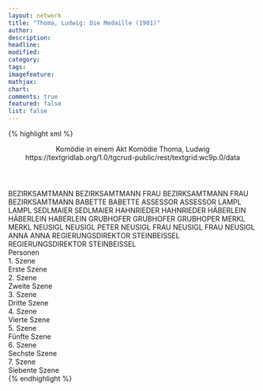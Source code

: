 ```yaml
---
layout: network
title: "Thoma, Ludwig: Die Medaille (1901)"
author:
description:
headline:
modified:
category:
tags:
imagefeature: 
mathjax: 
chart: 
comments: true
featured: false
list: false
---
```

{% highlight xml %}
<?xml-model href="https://raw.githubusercontent.com/DLiNa/project/master/rules/lina.rnc"?><?xml-model href="https://raw.githubusercontent.com/DLiNa/project/master/rules/lina.sch"?>
<play xmlns="http://lina.digital">
  <header>
    <title>Die Medaille</title>
    <subtitle>Komödie in einem Akt</subtitle>
    <genretitle>Komödie</genretitle>
    <author>Thoma, Ludwig</author>
  	<date when="1901" type="print"/>
  	<date when="1901" type="premiere"/>
  	<source>https://textgridlab.org/1.0/tgcrud-public/rest/textgrid:wc9p.0/data</source>
  </header>
  <personae>
    <character>
      <name>BEZIRKSAMTMANN</name>
      <alias xml:id="bezirksamtmann">
        <name>BEZIRKSAMTMANN</name>
      </alias>
    </character>
    <character>
      <name>FRAU BEZIRKSAMTMANN</name>
      <alias xml:id="frau_bezirksamtmann">
        <name>FRAU BEZIRKSAMTMANN</name>
      </alias>
    </character>
    <character>
      <name>BABETTE</name>
      <alias xml:id="babette">
        <name>BABETTE</name>
      </alias>
    </character>
    <character>
      <name>ASSESSOR</name>
      <alias xml:id="assessor">
        <name>ASSESSOR</name>
      </alias>
    </character>
    <character>
      <name>LAMPL</name>
      <alias xml:id="lampl">
        <name>LAMPL</name>
      </alias>
    </character>
    <character>
      <name>SEDLMAIER</name>
      <alias xml:id="sedlmaier">
        <name>SEDLMAIER</name>
      </alias>
    </character>
    <character>
      <name>HAHNRIEDER</name>
      <alias xml:id="hahnrieder">
        <name>HAHNRIEDER</name>
      </alias>
    </character>
    <character>
      <name>HÄBERLEIN</name>
      <alias xml:id="häberlein">
        <name>HÄBERLEIN</name>
      </alias>
    	<alias xml:id="haberlein">
    		<name>HABERLEIN</name>
    	</alias>
    </character>
    <character>
      <name>GRUBHOFER</name>
      <alias xml:id="grubhofer">
        <name>GRUBHOFER</name>
      </alias>
    	<alias xml:id="grubhoper">
    		<name>GRUBHOPER</name>
    	</alias>
    </character>
    <character>
      <name>MERKL</name>
      <alias xml:id="merkl">
        <name>MERKL</name>
      </alias>
    </character>
    <character>
      <name>NEUSIGL</name>
      <alias xml:id="neusigl">
        <name>NEUSIGL</name>
      </alias>
    	<alias xml:id="peter_neusigl">
    		<name>PETER NEUSIGL</name>
    	</alias>
    </character>
    <character>
      <name>FRAU NEUSIGL</name>
      <alias xml:id="frau_neusigl">
        <name>FRAU NEUSIGL</name>
      </alias>
    </character>
    <character>
      <name>ANNA</name>
      <alias xml:id="anna">
        <name>ANNA</name>
      </alias>
    </character>
    <character>
      <name>REGIERUNGSDIREKTOR STEINBEISSEL</name>
      <alias xml:id="regierungsdirektor_steinbeissel">
        <name>REGIERUNGSDIREKTOR STEINBEISSEL</name>
      </alias>
    </character>
  </personae>
  <text>
    <div>
      <head>Personen</head>
    </div>
    <div>
      <head>1. Szene</head>
      <div>
        <head>Erste Szene</head>
        <sp who="#bezirksamtmann">
          <amount n="3" unit="speech_acts"/>
          <amount n="28" unit="words"/>
          <amount n="3" unit="lines"/>
          <amount n="148" unit="chars"/>
        </sp>
        <sp who="#frau_bezirksamtmann">
          <amount n="2" unit="speech_acts"/>
          <amount n="16" unit="words"/>
          <amount n="2" unit="lines"/>
          <amount n="97" unit="chars"/>
        </sp>
        <sp who="#babette">
          <amount n="1" unit="speech_acts"/>
          <amount n="4" unit="words"/>
          <amount n="1" unit="lines"/>
          <amount n="17" unit="chars"/>
        </sp>
      </div>
    </div>
    <div>
      <head>2. Szene</head>
      <div>
        <head>Zweite Szene</head>
        <sp who="#bezirksamtmann">
          <amount n="21" unit="speech_acts"/>
          <amount n="423" unit="words"/>
          <amount n="12" unit="lines"/>
          <amount n="2489" unit="chars"/>
        </sp>
        <sp who="#frau_bezirksamtmann">
          <amount n="20" unit="speech_acts"/>
          <amount n="311" unit="words"/>
          <amount n="12" unit="lines"/>
          <amount n="1752" unit="chars"/>
        </sp>
      </div>
    </div>
    <div>
      <head>3. Szene</head>
      <div>
        <head>Dritte Szene</head>
        <sp who="#assessor">
          <amount n="9" unit="speech_acts"/>
          <amount n="90" unit="words"/>
          <amount n="9" unit="lines"/>
          <amount n="576" unit="chars"/>
        </sp>
        <sp who="#bezirksamtmann">
          <amount n="10" unit="speech_acts"/>
          <amount n="103" unit="words"/>
          <amount n="9" unit="lines"/>
          <amount n="602" unit="chars"/>
        </sp>
        <sp who="#frau_bezirksamtmann">
          <amount n="4" unit="speech_acts"/>
          <amount n="27" unit="words"/>
          <amount n="4" unit="lines"/>
          <amount n="163" unit="chars"/>
        </sp>
      </div>
    </div>
    <div>
      <head>4. Szene</head>
      <div>
        <head>Vierte Szene</head>
        <sp who="#lampl">
          <amount n="17" unit="speech_acts"/>
          <amount n="230" unit="words"/>
          <amount n="14" unit="lines"/>
          <amount n="1238" unit="chars"/>
        </sp>
        <sp who="#bezirksamtmann">
          <amount n="14" unit="speech_acts"/>
          <amount n="243" unit="words"/>
          <amount n="8" unit="lines"/>
          <amount n="1529" unit="chars"/>
        </sp>
        <sp who="#frau_bezirksamtmann">
          <amount n="5" unit="speech_acts"/>
          <amount n="28" unit="words"/>
          <amount n="5" unit="lines"/>
          <amount n="166" unit="chars"/>
        </sp>
        <sp who="#assessor">
          <amount n="1" unit="speech_acts"/>
          <amount n="2" unit="words"/>
          <amount n="1" unit="lines"/>
          <amount n="15" unit="chars"/>
        </sp>
      </div>
    </div>
    <div>
      <head>5. Szene</head>
      <div>
        <head>Fünfte Szene</head>
        <sp who="#bezirksamtmann">
          <amount n="6" unit="speech_acts"/>
          <amount n="68" unit="words"/>
          <amount n="7" unit="lines"/>
          <amount n="401" unit="chars"/>
        </sp>
        <sp who="#sedlmaier">
          <amount n="5" unit="speech_acts"/>
          <amount n="26" unit="words"/>
          <amount n="5" unit="lines"/>
          <amount n="145" unit="chars"/>
        </sp>
        <sp who="#hahnrieder">
          <amount n="6" unit="speech_acts"/>
          <amount n="38" unit="words"/>
          <amount n="6" unit="lines"/>
          <amount n="188" unit="chars"/>
        </sp>
        <sp who="#assessor">
          <amount n="7" unit="speech_acts"/>
          <amount n="91" unit="words"/>
          <amount n="5" unit="lines"/>
          <amount n="526" unit="chars"/>
        </sp>
        <sp who="#lampl">
          <amount n="7" unit="speech_acts"/>
          <amount n="96" unit="words"/>
          <amount n="6" unit="lines"/>
          <amount n="504" unit="chars"/>
        </sp>
        <sp who="#frau_bezirksamtmann">
          <amount n="6" unit="speech_acts"/>
          <amount n="34" unit="words"/>
          <amount n="6" unit="lines"/>
          <amount n="192" unit="chars"/>
        </sp>
      </div>
    </div>
    <div>
      <head>6. Szene</head>
      <div>
        <head>Sechste Szene</head>
        <sp who="#bezirksamtmann">
          <amount n="6" unit="speech_acts"/>
          <amount n="84" unit="words"/>
          <amount n="4" unit="lines"/>
          <amount n="530" unit="chars"/>
        </sp>
        <sp who="#häberlein">
          <amount n="1" unit="speech_acts"/>
          <amount n="19" unit="words"/>
          <amount n="140" unit="chars"/>
        </sp>
        <sp who="#lampl">
          <amount n="3" unit="speech_acts"/>
          <amount n="35" unit="words"/>
          <amount n="3" unit="lines"/>
          <amount n="167" unit="chars"/>
        </sp>
        <sp who="#grubhofer">
          <amount n="2" unit="speech_acts"/>
          <amount n="25" unit="words"/>
          <amount n="2" unit="lines"/>
          <amount n="136" unit="chars"/>
        </sp>
        <sp who="#merkl">
          <amount n="3" unit="speech_acts"/>
          <amount n="21" unit="words"/>
          <amount n="3" unit="lines"/>
          <amount n="120" unit="chars"/>
        </sp>
        <sp who="#assessor">
          <amount n="1" unit="speech_acts"/>
          <amount n="4" unit="words"/>
          <amount n="1" unit="lines"/>
          <amount n="19" unit="chars"/>
        </sp>
        <sp who="#sedlmaier">
          <amount n="1" unit="speech_acts"/>
          <amount n="10" unit="words"/>
          <amount n="1" unit="lines"/>
          <amount n="55" unit="chars"/>
        </sp>
        <sp who="#hahnrieder">
          <amount n="1" unit="speech_acts"/>
          <amount n="15" unit="words"/>
          <amount n="1" unit="lines"/>
          <amount n="82" unit="chars"/>
        </sp>
      </div>
    </div>
    <div>
      <head>7. Szene</head>
      <div>
        <head>Siebente Szene</head>
        <sp who="#bezirksamtmann">
          <amount n="74" unit="speech_acts"/>
          <amount n="885" unit="words"/>
          <amount n="56" unit="lines"/>
          <amount n="5585" unit="chars"/>
        </sp>
        <sp who="#lampl">
          <amount n="94" unit="speech_acts"/>
          <amount n="1620" unit="words"/>
          <amount n="72" unit="lines"/>
          <amount n="8640" unit="chars"/>
        </sp>
        <sp who="#neusigl">
          <amount n="26" unit="speech_acts"/>
          <amount n="493" unit="words"/>
          <amount n="17" unit="lines"/>
          <amount n="2653" unit="chars"/>
        </sp>
        <sp who="#grubhofer">
          <amount n="24" unit="speech_acts"/>
          <amount n="301" unit="words"/>
          <amount n="19" unit="lines"/>
          <amount n="1638" unit="chars"/>
        </sp>
        <sp who="#merkl">
          <amount n="34" unit="speech_acts"/>
          <amount n="438" unit="words"/>
          <amount n="28" unit="lines"/>
          <amount n="2293" unit="chars"/>
        </sp>
        <sp who="#hahnrieder">
          <amount n="38" unit="speech_acts"/>
          <amount n="826" unit="words"/>
          <amount n="26" unit="lines"/>
          <amount n="4404" unit="chars"/>
        </sp>
        <sp who="#sedlmaier">
          <amount n="20" unit="speech_acts"/>
          <amount n="222" unit="words"/>
          <amount n="17" unit="lines"/>
          <amount n="1236" unit="chars"/>
        </sp>
        <sp who="#häberlein">
          <amount n="20" unit="speech_acts"/>
          <amount n="399" unit="words"/>
          <amount n="37" unit="lines"/>
          <amount n="2356" unit="chars"/>
        </sp>
        <sp who="#frau_neusigl">
          <amount n="47" unit="speech_acts"/>
          <amount n="1157" unit="words"/>
          <amount n="25" unit="lines"/>
          <amount n="6356" unit="chars"/>
        </sp>
        <sp who="#assessor">
          <amount n="38" unit="speech_acts"/>
          <amount n="419" unit="words"/>
          <amount n="31" unit="lines"/>
          <amount n="2549" unit="chars"/>
        </sp>
        <sp who="#frau_bezirksamtmann">
          <amount n="37" unit="speech_acts"/>
          <amount n="302" unit="words"/>
          <amount n="36" unit="lines"/>
          <amount n="1736" unit="chars"/>
        </sp>
        <sp who="#anna">
          <amount n="1" unit="speech_acts"/>
          <amount n="3" unit="words"/>
          <amount n="1" unit="lines"/>
          <amount n="13" unit="chars"/>
        </sp>
        <sp who="#babette">
          <amount n="7" unit="speech_acts"/>
          <amount n="38" unit="words"/>
          <amount n="7" unit="lines"/>
          <amount n="195" unit="chars"/>
        </sp>
        <sp who="#peter_neusigl">
          <amount n="1" unit="speech_acts"/>
          <amount n="10" unit="words"/>
          <amount n="1" unit="lines"/>
          <amount n="50" unit="chars"/>
        </sp>
        <sp who="#haberlein">
          <amount n="2" unit="speech_acts"/>
          <amount n="20" unit="words"/>
          <amount n="3" unit="lines"/>
          <amount n="99" unit="chars"/>
        </sp>
        <sp who="#grubhoper">
          <amount n="2" unit="speech_acts"/>
          <amount n="16" unit="words"/>
          <amount n="2" unit="lines"/>
          <amount n="82" unit="chars"/>
        </sp>
        <sp who="#regierungsdirektor_steinbeissel">
          <amount n="2" unit="speech_acts"/>
          <amount n="8" unit="words"/>
          <amount n="2" unit="lines"/>
          <amount n="37" unit="chars"/>
        </sp>
      </div>
    </div>
  </text>
</play>
{% endhighlight %}